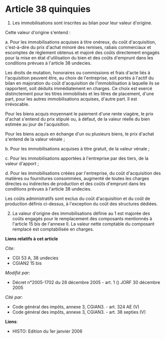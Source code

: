 # Article 38 quinquies

1. Les immobilisations sont inscrites au bilan pour leur valeur d'origine.

Cette valeur d'origine s'entend :

a. Pour les immobilisations acquises à titre onéreux, du coût d'acquisition, c'est-à-dire du prix d'achat minoré des remises,
rabais commerciaux et escomptes de règlement obtenus et majoré des coûts directement engagés pour la mise en état
d'utilisation du bien et des coûts d'emprunt dans les conditions prévues à l'article 38 undecies.

Les droits de mutation, honoraires ou commissions et frais d'acte liés à l'acquisition peuvent être, au choix de
l'entreprise, soit portés à l'actif du bilan en majoration du coût d'acquisition de l'immobilisation à laquelle ils se
rapportent, soit déduits immédiatement en charges. Ce choix est exercé distinctement pour les titres immobilisés et les
titres de placement, d'une part, pour les autres immobilisations acquises, d'autre part. Il est irrévocable.

Pour les biens acquis moyennant le paiement d'une rente viagère, le prix d'achat s'entend du prix stipulé ou, à défaut, de la
valeur réelle du bien estimée au jour de l'acquisition.

Pour les biens acquis en échange d'un ou plusieurs biens, le prix d'achat s'entend de la valeur vénale ;

b. Pour les immobilisations acquises à titre gratuit, de la valeur vénale ;

c. Pour les immobilisations apportées à l'entreprise par des tiers, de la valeur d'apport ;

d. Pour les immobilisations créées par l'entreprise, du coût d'acquisition des matières ou fournitures consommées, augmenté
de toutes les charges directes ou indirectes de production et des coûts d'emprunt dans les conditions prévues à l'article 38
undecies.

Les coûts administratifs sont exclus du coût d'acquisition et du coût de production définis ci-dessus, à l'exception du coût
des structures dédiées.

2. La valeur d'origine des immobilisations définie au 1 est majorée des coûts engagés pour le remplacement des composants
mentionnés à l'article 15 bis de l'annexe II. La valeur nette comptable du composant remplacé est comptabilisée en charges.

**Liens relatifs à cet article**

_Cite_:

  - CGI 53 A, 38 undecies
  - CGIAN2 15 bis

_Modifié par_:

  - Décret n°2005-1702 du 28 décembre 2005 - art. 1 () JORF 30 décembre 2005

_Cité par_:

  - Code général des impôts, annexe 3, CGIAN3. - art. 324 AE (V)
  - Code général des impôts, annexe 3, CGIAN3. - art. 38 septies (V)

**Liens**:

  - HISTO: Edition du 1er janvier 2006
